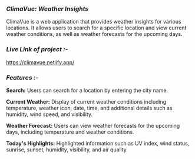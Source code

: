 ### **_ClimaVue: Weather Insights_**
ClimaVue is a web application that provides weather insights for various locations. It allows users to search for a specific location and view current weather conditions, as well as weather forecasts for the upcoming days.

### **_Live Link of project :-_**
https://climavue.netlify.app/

### **_Features :-_**
**Search:** Users can search for a location by entering the city name.

**Current Weather:** Display of current weather conditions including temperature, weather icon, date, time, and additional details such as humidity, wind speed, and visibility.

**Weather Forecast:** Users can view weather forecasts for the upcoming days, including temperature and weather conditions.

**Today's Highlights:** Highlighted information such as UV index, wind status, sunrise, sunset, humidity, visibility, and air quality.

